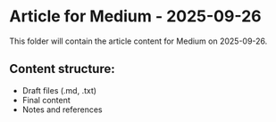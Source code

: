 # Article for Medium - 2025-09-26

This folder will contain the article content for Medium on 2025-09-26.

## Content structure:
- Draft files (.md, .txt)
- Final content
- Notes and references
